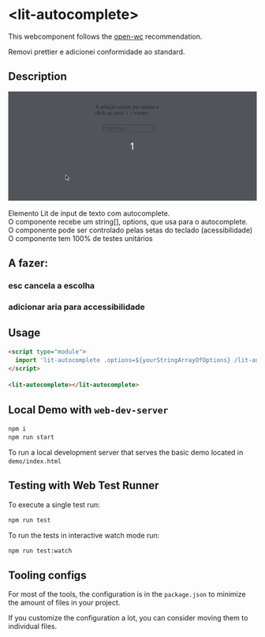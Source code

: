 # \<lit-autocomplete>

This webcomponent follows the [open-wc](https://github.com/open-wc/open-wc) recommendation.

Removi prettier e adicionei conformidade ao standard.

## Description

![GIF mostrando um componente de input com autocomplete](./lit-autocomplete.gif)

Elemento Lit de input de texto com autocomplete. <br/>
O componente recebe um string[], options, que usa para o autocomplete. <br/>
O componente pode ser controlado pelas setas do teclado (acessibilidade) <br/>
O componente tem 100% de testes unitários <br/>

## A fazer:
### esc cancela a escolha
### adicionar aria para accessibilidade


## Usage

```html
<script type="module">
  import 'lit-autocomplete .options=${yourStringArrayOfOptions} /lit-autocomplete.js';
</script>

<lit-autocomplete></lit-autocomplete>
```

## Local Demo with `web-dev-server`

```bash
npm i
npm run start
```

To run a local development server that serves the basic demo located in `demo/index.html`

## Testing with Web Test Runner

To execute a single test run:

```bash
npm run test
```
To run the tests in interactive watch mode run:

```bash
npm run test:watch
```

## Tooling configs

For most of the tools, the configuration is in the `package.json` to minimize the amount of files in your project.

If you customize the configuration a lot, you can consider moving them to individual files.


